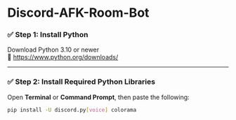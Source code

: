 # Discord-AFK-Room-Bot
### ✅ Step 1: Install Python  
Download Python 3.10 or newer  
🔗 https://www.python.org/downloads/

---

### ✅ Step 2: Install Required Python Libraries  
Open **Terminal** or **Command Prompt**, then paste the following:

```bash
pip install -U discord.py[voice] colorama
